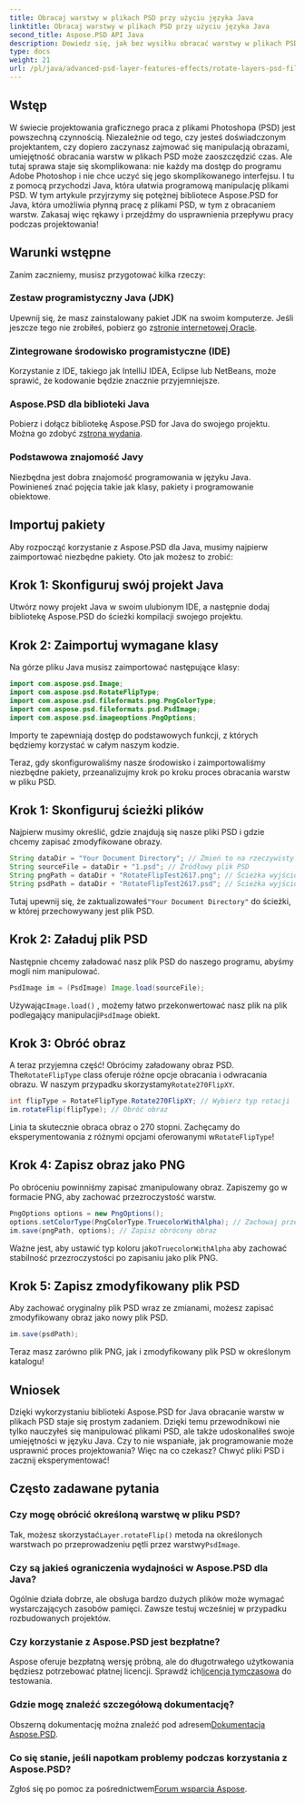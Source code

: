 ```yaml
---
title: Obracaj warstwy w plikach PSD przy użyciu języka Java
linktitle: Obracaj warstwy w plikach PSD przy użyciu języka Java
second_title: Aspose.PSD API Java
description: Dowiedz się, jak bez wysiłku obracać warstwy w plikach PSD za pomocą Aspose.PSD dla Java, korzystając z tego przewodnika krok po kroku.
type: docs
weight: 21
url: /pl/java/advanced-psd-layer-features-effects/rotate-layers-psd-files/
---
```

## Wstęp
W świecie projektowania graficznego praca z plikami Photoshopa (PSD) jest powszechną czynnością. Niezależnie od tego, czy jesteś doświadczonym projektantem, czy dopiero zaczynasz zajmować się manipulacją obrazami, umiejętność obracania warstw w plikach PSD może zaoszczędzić czas. Ale tutaj sprawa staje się skomplikowana: nie każdy ma dostęp do programu Adobe Photoshop i nie chce uczyć się jego skomplikowanego interfejsu. I tu z pomocą przychodzi Java, która ułatwia programową manipulację plikami PSD. W tym artykule przyjrzymy się potężnej bibliotece Aspose.PSD for Java, która umożliwia płynną pracę z plikami PSD, w tym z obracaniem warstw. Zakasaj więc rękawy i przejdźmy do usprawnienia przepływu pracy podczas projektowania!
## Warunki wstępne
Zanim zaczniemy, musisz przygotować kilka rzeczy:
### Zestaw programistyczny Java (JDK)
 Upewnij się, że masz zainstalowany pakiet JDK na swoim komputerze. Jeśli jeszcze tego nie zrobiłeś, pobierz go z[stronie internetowej Oracle](https://www.oracle.com/java/technologies/javase-downloads.html).
### Zintegrowane środowisko programistyczne (IDE)
Korzystanie z IDE, takiego jak IntelliJ IDEA, Eclipse lub NetBeans, może sprawić, że kodowanie będzie znacznie przyjemniejsze.
### Aspose.PSD dla biblioteki Java
 Pobierz i dołącz bibliotekę Aspose.PSD for Java do swojego projektu. Można go zdobyć z[strona wydania](https://releases.aspose.com/psd/java/).
### Podstawowa znajomość Javy
Niezbędna jest dobra znajomość programowania w języku Java. Powinieneś znać pojęcia takie jak klasy, pakiety i programowanie obiektowe.
## Importuj pakiety
Aby rozpocząć korzystanie z Aspose.PSD dla Java, musimy najpierw zaimportować niezbędne pakiety. Oto jak możesz to zrobić:
## Krok 1: Skonfiguruj swój projekt Java
Utwórz nowy projekt Java w swoim ulubionym IDE, a następnie dodaj bibliotekę Aspose.PSD do ścieżki kompilacji swojego projektu.
## Krok 2: Zaimportuj wymagane klasy
Na górze pliku Java musisz zaimportować następujące klasy:
```java
import com.aspose.psd.Image;
import com.aspose.psd.RotateFlipType;
import com.aspose.psd.fileformats.png.PngColorType;
import com.aspose.psd.fileformats.psd.PsdImage;
import com.aspose.psd.imageoptions.PngOptions;
```
Importy te zapewniają dostęp do podstawowych funkcji, z których będziemy korzystać w całym naszym kodzie. 

Teraz, gdy skonfigurowaliśmy nasze środowisko i zaimportowaliśmy niezbędne pakiety, przeanalizujmy krok po kroku proces obracania warstw w pliku PSD.
## Krok 1: Skonfiguruj ścieżki plików

Najpierw musimy określić, gdzie znajdują się nasze pliki PSD i gdzie chcemy zapisać zmodyfikowane obrazy. 
```java
String dataDir = "Your Document Directory"; // Zmień to na rzeczywisty katalog dokumentów.
String sourceFile = dataDir + "1.psd"; // Źródłowy plik PSD
String pngPath = dataDir + "RotateFlipTest2617.png"; // Ścieżka wyjściowego pliku PNG
String psdPath = dataDir + "RotateFlipTest2617.psd"; // Ścieżka wyjściowego pliku PSD
```
 Tutaj upewnij się, że zaktualizowałeś`"Your Document Directory"` do ścieżki, w której przechowywany jest plik PSD.
## Krok 2: Załaduj plik PSD

Następnie chcemy załadować nasz plik PSD do naszego programu, abyśmy mogli nim manipulować.
```java
PsdImage im = (PsdImage) Image.load(sourceFile);
```
 Używając`Image.load()` , możemy łatwo przekonwertować nasz plik na plik podlegający manipulacji`PsdImage` obiekt.
## Krok 3: Obróć obraz

 A teraz przyjemna część! Obrócimy załadowany obraz PSD. The`RotateFlipType` class oferuje różne opcje obracania i odwracania obrazu. W naszym przypadku skorzystamy`Rotate270FlipXY`.
```java
int flipType = RotateFlipType.Rotate270FlipXY; // Wybierz typ rotacji
im.rotateFlip(flipType); // Obróć obraz
```
Linia ta skutecznie obraca obraz o 270 stopni. Zachęcamy do eksperymentowania z różnymi opcjami oferowanymi w`RotateFlipType`!
## Krok 4: Zapisz obraz jako PNG

Po obróceniu powinniśmy zapisać zmanipulowany obraz. Zapiszemy go w formacie PNG, aby zachować przezroczystość warstw.
```java
PngOptions options = new PngOptions();
options.setColorType(PngColorType.TruecolorWithAlpha); // Zachowaj przejrzystość
im.save(pngPath, options); // Zapisz obrócony obraz
```
 Ważne jest, aby ustawić typ koloru jako`TruecolorWithAlpha` aby zachować stabilność przezroczystości po zapisaniu jako plik PNG.
## Krok 5: Zapisz zmodyfikowany plik PSD

Aby zachować oryginalny plik PSD wraz ze zmianami, możesz zapisać zmodyfikowany obraz jako nowy plik PSD.
```java
im.save(psdPath);
```
Teraz masz zarówno plik PNG, jak i zmodyfikowany plik PSD w określonym katalogu!
## Wniosek
Dzięki wykorzystaniu biblioteki Aspose.PSD for Java obracanie warstw w plikach PSD staje się prostym zadaniem. Dzięki temu przewodnikowi nie tylko nauczyłeś się manipulować plikami PSD, ale także udoskonaliłeś swoje umiejętności w języku Java. Czy to nie wspaniałe, jak programowanie może usprawnić proces projektowania? Więc na co czekasz? Chwyć pliki PSD i zacznij eksperymentować!
## Często zadawane pytania
### Czy mogę obrócić określoną warstwę w pliku PSD?
 Tak, możesz skorzystać`Layer.rotateFlip()` metoda na określonych warstwach po przeprowadzeniu pętli przez warstwy`PsdImage`.
### Czy są jakieś ograniczenia wydajności w Aspose.PSD dla Java?
Ogólnie działa dobrze, ale obsługa bardzo dużych plików może wymagać wystarczających zasobów pamięci. Zawsze testuj wcześniej w przypadku rozbudowanych projektów.
### Czy korzystanie z Aspose.PSD jest bezpłatne?
 Aspose oferuje bezpłatną wersję próbną, ale do długotrwałego użytkowania będziesz potrzebować płatnej licencji. Sprawdź ich[licencja tymczasowa](https://purchase.aspose.com/temporary-license/) do testowania.
### Gdzie mogę znaleźć szczegółową dokumentację?
 Obszerną dokumentację można znaleźć pod adresem[Dokumentacja Aspose.PSD](https://reference.aspose.com/psd/java/).
### Co się stanie, jeśli napotkam problemy podczas korzystania z Aspose.PSD?
 Zgłoś się po pomoc za pośrednictwem[Forum wsparcia Aspose](https://forum.aspose.com/c/psd/34).